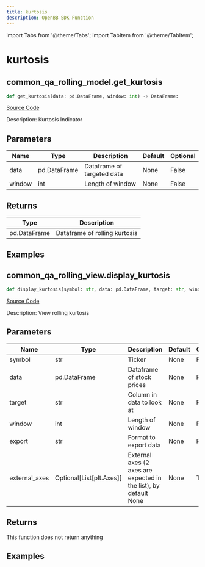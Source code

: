 ```yaml
---
title: kurtosis
description: OpenBB SDK Function
---
```


import Tabs from '@theme/Tabs';
import TabItem from '@theme/TabItem';

# kurtosis

<Tabs>
<TabItem value="model" label="Model" default>

## common_qa_rolling_model.get_kurtosis

```python title='openbb_terminal/common/quantitative_analysis/rolling_model.py'
def get_kurtosis(data: pd.DataFrame, window: int) -> DataFrame:
```
[Source Code](https://github.com/OpenBB-finance/OpenBBTerminal/tree/main/openbb_terminal/common/quantitative_analysis/rolling_model.py#L126)

Description: Kurtosis Indicator

## Parameters

| Name | Type | Description | Default | Optional |
| ---- | ---- | ----------- | ------- | -------- |
| data | pd.DataFrame | Dataframe of targeted data | None | False |
| window | int | Length of window | None | False |

## Returns

| Type | Description |
| ---- | ----------- |
| pd.DataFrame | Dataframe of rolling kurtosis |

## Examples



</TabItem>
<TabItem value="view" label="View">

## common_qa_rolling_view.display_kurtosis

```python title='openbb_terminal/common/quantitative_analysis/rolling_view.py'
def display_kurtosis(symbol: str, data: pd.DataFrame, target: str, window: int, export: str, external_axes: Union[List[matplotlib.axes._axes.Axes], NoneType]) -> None:
```
[Source Code](https://github.com/OpenBB-finance/OpenBBTerminal/tree/main/openbb_terminal/common/quantitative_analysis/rolling_view.py#L426)

Description: View rolling kurtosis

## Parameters

| Name | Type | Description | Default | Optional |
| ---- | ---- | ----------- | ------- | -------- |
| symbol | str | Ticker | None | False |
| data | pd.DataFrame | Dataframe of stock prices | None | False |
| target | str | Column in data to look at | None | False |
| window | int | Length of window | None | False |
| export | str | Format to export data | None | False |
| external_axes | Optional[List[plt.Axes]] | External axes (2 axes are expected in the list), by default None | None | True |

## Returns

This function does not return anything

## Examples



</TabItem>
</Tabs>